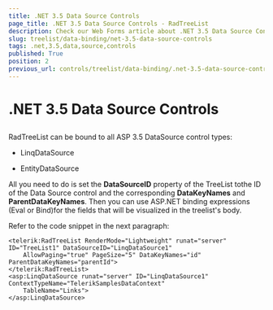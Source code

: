 ```yaml
---
title: .NET 3.5 Data Source Controls
page_title: .NET 3.5 Data Source Controls - RadTreeList
description: Check our Web Forms article about .NET 3.5 Data Source Controls.
slug: treelist/data-binding/net-3.5-data-source-controls
tags: .net,3.5,data,source,controls
published: True
position: 2
previous_url: controls/treelist/data-binding/.net-3.5-data-source-controls
---
```


# .NET 3.5 Data Source Controls



## 

RadTreeList can be bound to all ASP 3.5 DataSource control types:

* LinqDataSource

* EntityDataSource

All you need to do is set the **DataSourceID** property of the TreeList tothe ID of the Data Source control and the corresponding **DataKeyNames** and **ParentDataKeyNames**. Then you can use ASP.NET binding expressions (Eval or Bind)for the fields that will be visualized in the treelist's body.

Refer to the code snippet in the next paragraph:

````ASPNET
<telerik:RadTreeList RenderMode="Lightweight" runat="server" ID="TreeList1" DataSourceID="LinqDataSource1"
	AllowPaging="true" PageSize="5" DataKeyNames="id" ParentDataKeyNames="parentId">
</telerik:RadTreeList>
<asp:LinqDataSource runat="server" ID="LinqDataSource1" ContextTypeName="TelerikSamplesDataContext"
	TableName="Links">
</asp:LinqDataSource>
````


